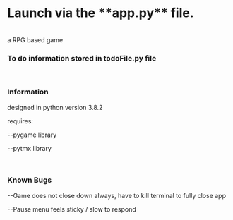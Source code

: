 <h1>Launch via the **app.py** file.</h1>
<br>
a RPG based game
<br>

<h3>To do information stored in todoFile.py file</h3>
<br>
<h3>Information</h3>
<p>designed in python version 3.8.2</p>
<p>requires:</p>
<p>--pygame library</p>
<p>--pytmx library</p>
<br>

<h3>Known Bugs</h3>
<p>--Game does not close down always, have to kill terminal to fully close app</p>
<p>--Pause menu feels sticky / slow to respond</p>